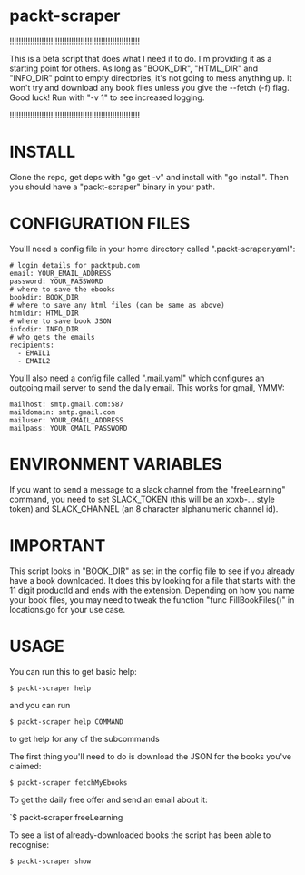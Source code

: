 # packt-scraper


!!!!!!!!!!!!!!!!!!!!!!!!!!!!!!!!!!!!!!!!!!!!!!!!!!!!!!!!!

This is a beta script that does what I need it to do. I'm providing it as a starting point for others. As long as "BOOK_DIR", "HTML_DIR" and "INFO_DIR" point to empty directories, it's not going to mess anything up. It won't try and download any book files unless you give the --fetch (-f) flag. Good luck! Run with "-v 1" to see increased logging.

!!!!!!!!!!!!!!!!!!!!!!!!!!!!!!!!!!!!!!!!!!!!!!!!!!!!!!!!!

# INSTALL

Clone the repo, get deps with "go get -v" and install with "go install". Then you should have a "packt-scraper" binary in your path.

# CONFIGURATION FILES

You'll need a config file in your home directory called ".packt-scraper.yaml":

    # login details for packtpub.com
    email: YOUR_EMAIL_ADDRESS
    password: YOUR_PASSWORD
    # where to save the ebooks
    bookdir: BOOK_DIR
    # where to save any html files (can be same as above)
    htmldir: HTML_DIR
	# where to save book JSON
	infodir: INFO_DIR
    # who gets the emails
    recipients:
      - EMAIL1
      - EMAIL2

You'll also need a config file called ".mail.yaml" which configures an outgoing mail server to send the daily email. This works for gmail, YMMV:

    mailhost: smtp.gmail.com:587
    maildomain: smtp.gmail.com
    mailuser: YOUR_GMAIL_ADDRESS
    mailpass: YOUR_GMAIL_PASSWORD

# ENVIRONMENT VARIABLES

If you want to send a message to a slack channel from the "freeLearning" command, you need to set SLACK_TOKEN (this will be an xoxb-... style token) and SLACK_CHANNEL (an 8 character alphanumeric channel id).

# IMPORTANT

This script looks in "BOOK_DIR" as set in the config file to see if you already have a book downloaded. It does this by looking for a file that starts with the 11 digit productId and ends with the extension. Depending on how you name your book files, you may need to tweak the function "func FillBookFiles()" in locations.go for your use case.

# USAGE

You can run this to get basic help:

`$ packt-scraper help`

and you can run

`$ packt-scraper help COMMAND`

to get help for any of the subcommands

The first thing you'll need to do is download the JSON for the books you've claimed:

`$ packt-scraper fetchMyEbooks`

To get the daily free offer and send an email about it:

`$ packt-scraper freeLearning

To see a list of already-downloaded books the script has been able to recognise:

`$ packt-scraper show`

